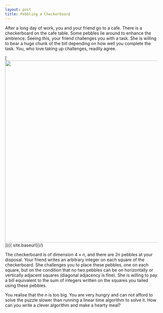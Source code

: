 ```yaml
---
layout: post
title: Pebbling a Checkerboard
---
```


After a long day of work, you and your friend go to a cafe. There is a checkerboard on the cafe table. Some pebbles lie around to enhance the ambience. Seeing this, your friend challenges you with a task. She is willing to bear a huge chunk of the bill depending on how well you complete the task. You, who love taking up challenges, readily agree. 

[<img src="{{ site.baseurl}}images/Post1/P1_1.png" alt="" width="600" />]({{ site.baseurl}}/)

The checkerboard is of dimension $4 \times n$, and there are $2n$ pebbles at your disposal. Your friend writes an arbitrary integer on each square of the checkerboard. She challenges you to place these pebbles, one on each square, but on the condition that no two pebbles can be on horizontally or vertically adjacent squares (diagonal adjacency is fine). She is willing to pay a bill equivalent to the sum of integers written on the squares you tailed using these pebbles. 

You realise that the $n$ is too big. You are very hungry and can not afford to solve the puzzle slower than running a linear time algorithm to solve it. How can you write a clever algorithm and make a hearty meal?

